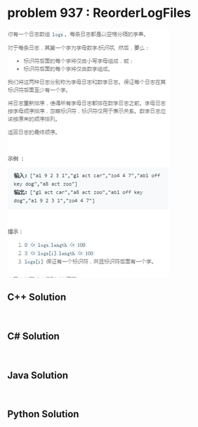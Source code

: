 
# problem 937 : ReorderLogFiles

<img src="https://github.com/Peefy/PeefyLeetCode/blob/master/doc/901-1000/937.ReorderLogFiles/problem.png"/>

## C++ Solution

```c++



```

## C# Solution

```csharp



```

## Java Solution

```java



```

## Python Solution

```python



```





